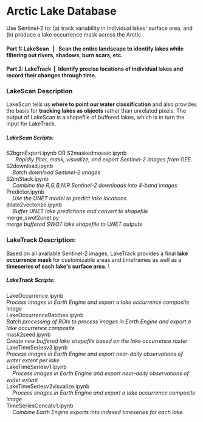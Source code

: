 # Arctic Lake Database

Use Sentinel-2 to: (a) track variability in individual lakes' surface area, and (b) produce a lake occurrence mask across the Arctic.

#### Part 1: LakeScan   |   Scan the entire landscape to identify lakes while filtering out rivers, shadows, burn scars, etc.

#### Part 2: LakeTrack  |  Identify precise locations of individual lakes and record their changes through time.


### LakeScan Description
LakeScan tells us **where to point our water classification** and also provides the basis for **tracking lakes as objects** rather than unrelated pixels. The output of LakeScan is a shapefile of buffered lakes, which is in turn the input for LakeTrack.

##### LakeScan Scripts:
S2bgrnExport.ipynb OR S2maskedmosaic.ipynb \
      *Rapidly filter, mask, visualize, and export Sentinel-2 images from GEE.* \
S2download.ipynb \
    *Batch download Sentinel-2 images* \
S2imStack.ipynb \
    *Combine the R,G,B,NIR Sentinel-2 downloads into 4-band images* \
Predictor.ipynb \
    *Use the UNET model to predict lake locations* \
dilate2vectorize.ipynb \
    *Buffer UNET lake predictions and convert to shapefile* \
merge_swot2unet.py \
    *merge buffered SWOT lake shapefile to UNET outputs*
  
### LakeTrack Description:
Based on all available Sentinel-2 images, LakeTrack provides a final **lake occurrence mask** for customizable areas and timeframes as well as a **timeseries of each lake's surface area**. \

##### LakeTrack Scripts:
LakeOccurrence.ipynb \
     *Process images in Earth Engine and export a lake occurrence composite image* \
LakeOccurrenceBatches.ipynb \
    *Batch processing of ROIs to process images in Earth Engine and export a lake occurrence composite* \
mask2seed.ipynb \
      *Create new buffered lake shapefile based on the lake occurrence raster* \
LakeTimeSeriesv3.ipynb \
    *Process images in Earth Engine and export near-daily observations of water extent per lake* \
LakeTimeSeriesv1.ipynb \
    *Process images in Earth Engine and export near-daily observations of water extent* \
LakeTimeSeriesv2visualize.ipynb \
    *Process images in Earth Engine and export a lake occurrence composite image* \
TimeSeriesConcatv1.ipynb \
    *Combine Earth Engine exports into indexed timeseries for each lake.*

